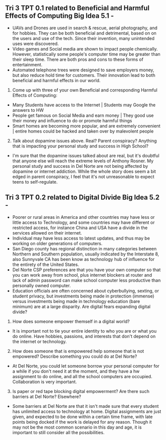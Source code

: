 ## Tri 3 TPT 0.1 related to Beneficial and Harmful Effects of Computing Big Idea 5.1 -
- UAVs and Drones are used in search & rescue, aerial photography, and for hobbies. They can be both beneficial and detrimental, based on on the users and use of the tech. Since their invention, many unintended uses were discovered.
- Video games and Social media are shown to impact people chemically. However, statistically some people's computer time may be greater than their sleep time. There are both pros and cons to these forms of entertainment.
- Automated telephone trees were designed to save employers money, but also reduce hold time for customers. Their innovation lead to both beneficial and harmful effects in our world.
1. Come up with three of your own Beneficial and corresponding Harmful Effects of Computing:
  - Many Students have access to the Internet | Students may Google the answers to HW
  - People get famous on Social Media and earn money | They good use their money and influence to do or promote harmful things
  - Smart homes are becoming more popular, and are extremely convenient | entire homes could be hacked and taken over by malevolent people
2. Talk about dopamine issues above. Real? Parent conspiracy? Anything that is impacting your personal study and success in High School?
  - I'm sure that the dopamine issues talked about are real, but it's doubtful that anyone else will reach the extreme levels of Anthony Rosner. My personal study and success in Del Norte are not being affected by dopamine or internet addiction. While the whole story does seem a bit edged in parent conspiracy, I feel that it's not unreasonable to expect teens to self-regulate.


## Tri 3 TPT 0.2 related to Digital Divide Big Idea 5.2 -
- Poorer or rural areas in America and other countries may have less or little access to Technology, and some countries may have different or restricted access, for instance China and USA have a divide in the services allowed on their internet.
- Individual may have less access to latest updates, and thus may be working on older generations of computers.
- San Diego county has regional distinction in many categories between Northern and Southern population, usually indicated by the Interstate 8, also Sunnyvale CA has been know as technology hub of influence for the entirety of the United States.
- Del Norte CSP preferences are that you have your own computer so that you can work away from school, plus internet blockers at router and lack of admin password can make school computer less productive than personally owned computer.
- Education officials are often concerned about cyberbullying, sexting, or student privacy, but investments being made in protection (immense) versus investments being made in technology education (bare minimum) are at a large disparity. Are digital fears expanding digital divide?
1. How does someone empower themself in a digital world?
  - It is important not to tie your entire identity to who you are or what you do online. Have hobbies, passions, and interests that don't depend on the internet or technology.
2. How does someone that is empowered help someone that is not empowered? Describe something you could do at Del Norte?
  - At Del Norte, you could let someone borrow your personal computer for a while if you don't need it at the moment, and they have a hw assignment to do online, and all the school computers are occupied. Collaboration is very important.
3. Is paper or red tape blocking digital empowerment? Are there such barriers at Del Norte? Elsewhere?
  - Some barriers at Del Norte are that it isn't made sure that every student has unlimited access to technology at home. Digital assignments are just given, and expected to be done within a certain time frame, with late points being docked if the work is delayed for any reason. Though it may not be the most common scenario in this day and age, it is important to still consider all the possibilities.
